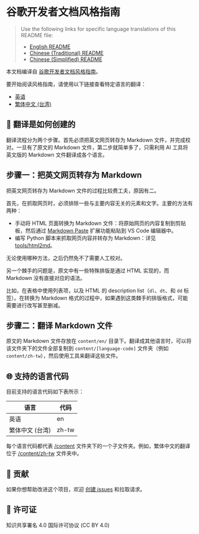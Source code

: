 # 谷歌开发者文档风格指南

> Use the following links for specific language translations of this README file:
>
> - [English README](README.md)
> - [Chinese (Traditional) README](README.zh-tw.md)
> - [Chinese (Simplified) README](README.zh-cn.md)

本文档编译自 [谷歌开发者文档风格指南](https://developers.google.com/style)。

要开始阅读风格指南，请使用以下链接查看特定语言的翻译：

- [英语](content/en/index.md)
- [繁体中文 (台湾)](content/zh-tw/index.md)

## 🤖 翻译是如何创建的

翻译流程分为两个步骤。首先必须把英文网页转存为 Markdown 文件，并完成校对。一旦有了原文的 Markdown 文件，第二步就简单多了，只需利用 AI 工具将英文版的 Markdown 文件翻译成各个语言。

## 步骤一：把英文网页转存为 Markdown

把英文网页转存为 Markdown 文件的过程比较费工夫，原因有二。

首先，在抓取网页时，必须排除一些与主要内容无关的元素和文字。主要的方法有两种：

- 手动将 HTML 页面转换为 Markdown 文件：将原始网页的内容复制到剪贴板，然后通过 [Markdown Paste](https://github.com/telesoho/vscode-markdown-paste-image) 扩展功能粘贴到 VS Code 编辑器中。
- 编写 Python 脚本来抓取网页内容并转存为 Markdown：详见 [tools/html2md](tools/html2md)。

无论使用哪种方法，之后仍然免不了需要人工校对。

另一个棘手的问题是，原文中有一些特殊排版是通过 HTML 实现的，而 Markdown 没有直接对应的语法。

比如，在表格中使用列表项，以及 HTML 的 description list（`dl`、`dt`、和 `dd` 标签）。在转换为 Markdown 格式的过程中，如果遇到这类棘手的排版格式，可能需要进行改写甚至删减。

## 步骤二：翻译 Markdown 文件

原文的 Markdown 文件存放在 `content/en/` 目录下。翻译成其他语言时，可以将该文件夹下的文件全部复制到 `content/[language-code]` 文件夹（例如 `content/zh-tw`），然后使用工具来翻译这些文件。

## 🌐 支持的语言代码

目前支持的语言代码如下表所示：

| 语言 | 代码 |
| ---------|------|
| 英语 | en |
| 繁体中文 (台湾) | zh-tw |

每个语言代码都代表 [/content](content) 文件夹下的一个子文件夹。例如，繁体中文的翻译位于 [/content/zh-tw](content/zh-tw/) 文件夹中。

## 🙌 贡献

如果你想帮助改进这个项目，欢迎 [创建 issues](https://github.com/tech-writing-lab/style-guide/issues) 和拉取请求。

## 📜 许可证

知识共享署名 4.0 国际许可协议 (CC BY 4.0)
